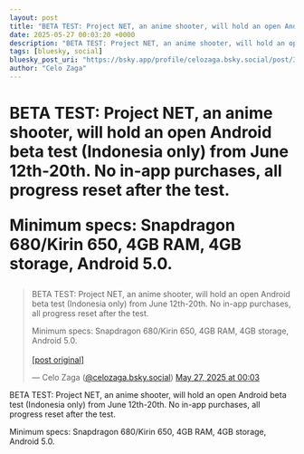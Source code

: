 ```yaml
---
layout: post
title: "BETA TEST: Project NET, an anime shooter, will hold an open Android beta test (Indonesia only) from June 12th-20th. No in-app purchases, all progress reset after the test.   Minimum specs: Snapdragon 680/Kirin 650, 4GB RAM, 4GB storage, Android 5.0."
date: 2025-05-27 00:03:20 +0000
description: "BETA TEST: Project NET, an anime shooter, will hold an open Android beta test (Indonesia only) from June 12th-20th. No in-app purchases, all progress re..."
tags: [bluesky, social]
bluesky_post_uri: "https://bsky.app/profile/celozaga.bsky.social/post/3lq4f7fvewd2b"
author: "Celo Zaga"
---
```


<h1 class="bluesky-post-title">BETA TEST: Project NET, an anime shooter, will hold an open Android beta test (Indonesia only) from June 12th-20th. No in-app purchases, all progress reset after the test. 

Minimum specs: Snapdragon 680/Kirin 650, 4GB RAM, 4GB storage, Android 5.0.</h1>


<blockquote class="bluesky-embed" data-bluesky-uri="at://did:plc:lmh6rennptq77inaztnovw4b/app.bsky.feed.post/3lq4f7fvewd2b" data-bluesky-embed-color-mode="system">
<p lang="">BETA TEST: Project NET, an anime shooter, will hold an open Android beta test (Indonesia only) from June 12th-20th. No in-app purchases, all progress reset after the test. 

Minimum specs: Snapdragon 680/Kirin 650, 4GB RAM, 4GB storage, Android 5.0.<br><br><a href="https://bsky.app/profile/celozaga.bsky.social/post/3lq4f7fvewd2b">[post original]</a></p>
&mdash; Celo Zaga (<a href="https://bsky.app/profile/did:plc:lmh6rennptq77inaztnovw4b">@celozaga.bsky.social</a>) <a href="https://bsky.app/profile/celozaga.bsky.social/post/3lq4f7fvewd2b">May 27, 2025 at 00:03</a>
</blockquote>
<script async src="https://embed.bsky.app/static/embed.js" charset="utf-8"></script>


<p class="bluesky-post-description">BETA TEST: Project NET, an anime shooter, will hold an open Android beta test (Indonesia only) from June 12th-20th. No in-app purchases, all progress reset after the test. 

Minimum specs: Snapdragon 680/Kirin 650, 4GB RAM, 4GB storage, Android 5.0.</p>
